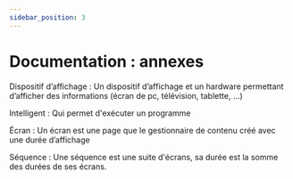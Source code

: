 ```yaml
---
sidebar_position: 3
---
```


# Documentation : annexes

Dispositif d’affichage : Un dispositif d’affichage et un hardware permettant d’afficher des informations (écran de pc, télévision, tablette, …)

Intelligent : Qui permet d'exécuter un programme

Écran : Un écran est une page que le gestionnaire de contenu créé avec une durée d’affichage

Séquence : Une séquence est une suite d'écrans, sa durée est la somme des durées de ses écrans.